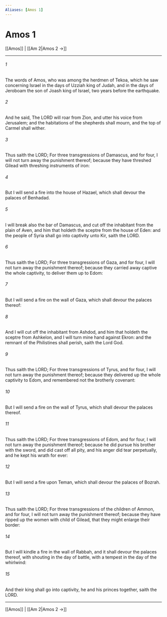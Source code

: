```yaml
---
Aliases: [Amos 1]
---
```

# Amos 1

[[Amos]] | [[Am 2|Amos 2 →]]
***



###### 1 
The words of Amos, who was among the herdmen of Tekoa, which he saw concerning Israel in the days of Uzziah king of Judah, and in the days of Jeroboam the son of Joash king of Israel, two years before the earthquake. 

###### 2 
And he said, The LORD will roar from Zion, and utter his voice from Jerusalem; and the habitations of the shepherds shall mourn, and the top of Carmel shall wither. 

###### 3 
Thus saith the LORD; For three transgressions of Damascus, and for four, I will not turn away the punishment thereof; because they have threshed Gilead with threshing instruments of iron: 

###### 4 
But I will send a fire into the house of Hazael, which shall devour the palaces of Benhadad. 

###### 5 
I will break also the bar of Damascus, and cut off the inhabitant from the plain of Aven, and him that holdeth the sceptre from the house of Eden: and the people of Syria shall go into captivity unto Kir, saith the LORD. 

###### 6 
Thus saith the LORD; For three transgressions of Gaza, and for four, I will not turn away the punishment thereof; because they carried away captive the whole captivity, to deliver them up to Edom: 

###### 7 
But I will send a fire on the wall of Gaza, which shall devour the palaces thereof: 

###### 8 
And I will cut off the inhabitant from Ashdod, and him that holdeth the sceptre from Ashkelon, and I will turn mine hand against Ekron: and the remnant of the Philistines shall perish, saith the Lord God. 

###### 9 
Thus saith the LORD; For three transgressions of Tyrus, and for four, I will not turn away the punishment thereof; because they delivered up the whole captivity to Edom, and remembered not the brotherly covenant: 

###### 10 
But I will send a fire on the wall of Tyrus, which shall devour the palaces thereof. 

###### 11 
Thus saith the LORD; For three transgressions of Edom, and for four, I will not turn away the punishment thereof; because he did pursue his brother with the sword, and did cast off all pity, and his anger did tear perpetually, and he kept his wrath for ever: 

###### 12 
But I will send a fire upon Teman, which shall devour the palaces of Bozrah. 

###### 13 
Thus saith the LORD; For three transgressions of the children of Ammon, and for four, I will not turn away the punishment thereof; because they have ripped up the women with child of Gilead, that they might enlarge their border: 

###### 14 
But I will kindle a fire in the wall of Rabbah, and it shall devour the palaces thereof, with shouting in the day of battle, with a tempest in the day of the whirlwind: 

###### 15 
And their king shall go into captivity, he and his princes together, saith the LORD.

***
[[Amos]] | [[Am 2|Amos 2 →]]
